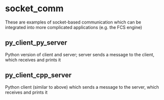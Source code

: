 # socket_comm

These are examples of socket-based communication which can be integrated into more complicated applications (e.g. the FCS engine)

## py_client_py_server

Python version of client and server; server sends a message to the client, which receives and prints it

## py_client_cpp_server

Python client (similar to above) which sends a message to the server, which receives and prints it
